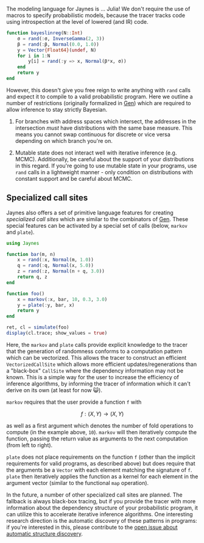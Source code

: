 The modeling language for Jaynes is ... Julia! We don't require the use of macros to specify probabilistic models, because the tracer tracks code using introspection at the level of lowered (and IR) code.

```julia
function bayeslinreg(N::Int)
    σ = rand(:σ, InverseGamma(2, 3))
    β = rand(:β, Normal(0.0, 1.0))
    y = Vector{Float64}(undef, N)
    for i in 1:N
        y[i] = rand(:y => x, Normal(β*x, σ))
    end
    return y
end
```

However, this doesn't give you free reign to write anything with `rand` calls and expect it to compile to a valid probabilistic program. Here we outline a number of restrictions (originally formalized in [Gen](https://www.gen.dev/dev/ref/gfi/#Mathematical-concepts-1)) which are required to allow inference to stay strictly Bayesian.

1. For branches with address spaces which intersect, the addresses in the intersection _must_ have distributions with the same base measure. This means you cannot swap continuous for discrete or vice versa depending on which branch you're on.

2. Mutable state does not interact well with iterative inference (e.g. MCMC). Additionally, be careful about the support of your distributions in this regard. If you're going to use mutable state in your programs, use `rand` calls in a lightweight manner - only condition on distributions with constant support and be careful about MCMC.

## Specialized call sites

Jaynes also offers a set of primitive language features for creating _specialized call sites_ which are similar to the combinators of [Gen](https://www.gen.dev/dev/ref/combinators/#Generative-Function-Combinators-1). These special features can be activated by a special set of calls (below, `markov` and `plate`).

```julia
using Jaynes

function bar(m, n)
    x = rand(:x, Normal(m, 1.0))
    q = rand(:q, Normal(x, 5.0))
    z = rand(:z, Normal(n + q, 3.0))
    return q, z
end

function foo()
    x = markov(:x, bar, 10, 0.3, 3.0)
    y = plate(:y, bar, x)
    return y
end

ret, cl = simulate(foo)
display(cl.trace; show_values = true)
```

Here, the `markov` and `plate` calls provide explicit knowledge to the tracer that the generation of randomness conforms to a computation pattern which can be vectorized. This allows the tracer to construct an efficient `VectorizedCallSite` which allows more efficient updates/regenerations than a "black-box" `CallSite` where the dependency information may not be known. This is a simple way for the user to increase the efficiency of inference algorithms, by informing the tracer of information which it can't derive on its own (at least for now 😺).

`markov` requires that the user provide a function `f` with

```math
f: (X, Y) \rightarrow (X, Y)
```

as well as a first argument which denotes the number of fold operations to compute (in the example above, `10`). `markov` will then iteratively compute the function, passing the return value as arguments to the next computation (from left to right).

`plate` does not place requirements on the function `f` (other than the implicit requirements for valid programs, as described above) but does require that the arguments be a `Vector` with each element matching the signature of `f`. `plate` then iteratively applies the function as a kernel for each element in the argument vector (similar to the functional `map` operation).

In the future, a number of other specialized call sites are planned. The fallback is always black-box tracing, but if you provide the tracer with more information about the dependency structure of your probabilistic program, it can utilize this to accelerate iterative inference algorithms. One interesting research direction is the automatic discovery of these patterns in programs: if you're interested in this, please contribute to the [open issue about automatic structure discovery](https://github.com/femtomc/Jaynes.jl/issues/31).

